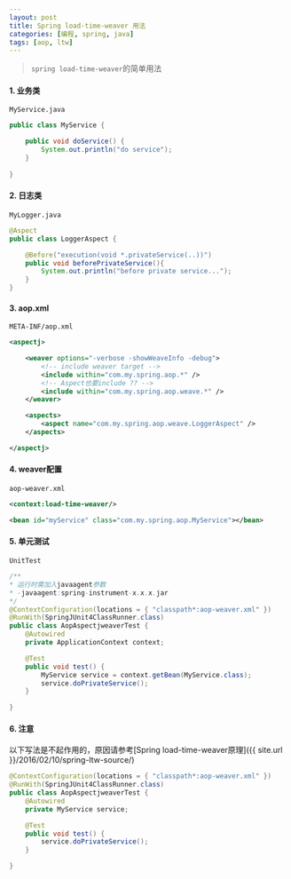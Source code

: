 ```yaml
---
layout: post
title: Spring load-time-weaver 用法
categories: [编程, spring, java]
tags: [aop, ltw]
---
```


> `spring load-time-weaver`的简单用法

#### 1. 业务类 

`MyService.java`
```java
public class MyService {

	public void doService() {
		System.out.println("do service");
	}
	
}
```

#### 2. 日志类

`MyLogger.java`
```java
@Aspect
public class LoggerAspect {

    @Before("execution(void *.privateService(..))")
    public void beforePrivateService(){
    	System.out.println("before private service...");
    }
}
```

#### 3. aop.xml

`META-INF/aop.xml`
```xml
<aspectj>

	<weaver options="-verbose -showWeaveInfo -debug">
		<!-- include weaver target -->
		<include within="com.my.spring.aop.*" />
		<!-- Aspect也要include ?? -->
		<include within="com.my.spring.aop.weave.*" />
	</weaver>

	<aspects>
		<aspect name="com.my.spring.aop.weave.LoggerAspect" />
	</aspects>

</aspectj>
```

#### 4. weaver配置
`aop-weaver.xml`
```xml
<context:load-time-weaver/>

<bean id="myService" class="com.my.spring.aop.MyService"></bean>
```

#### 5. 单元测试
`UnitTest`
```java
/**
* 运行时需加入javaagent参数
* -javaagent:spring-instrument-x.x.x.jar
*/
@ContextConfiguration(locations = { "classpath*:aop-weaver.xml" })
@RunWith(SpringJUnit4ClassRunner.class)
public class AopAspectjweaverTest {
	@Autowired
	private ApplicationContext context;

	@Test
	public void test() {
		MyService service = context.getBean(MyService.class);
		service.doPrivateService();
	}

}
```

#### 6. 注意

以下写法是不起作用的，原因请参考[Spring load-time-weaver原理]({{ site.url }}/2016/02/10/spring-ltw-source/)
```java
@ContextConfiguration(locations = { "classpath*:aop-weaver.xml" })
@RunWith(SpringJUnit4ClassRunner.class)
public class AopAspectjweaverTest {
	@Autowired
	private MyService service;

	@Test
	public void test() {
		service.doPrivateService();
	}

}
```
